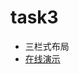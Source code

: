 # task3
<ul>
  <li>三栏式布局</li>
  <li><a href="http://printingchen.github.io/task3">在线演示</a></li>
</ul>
